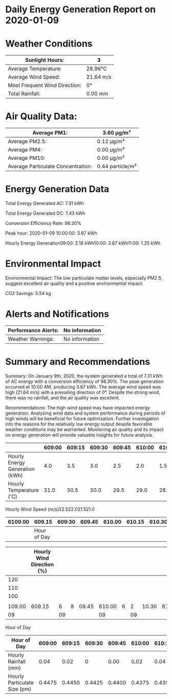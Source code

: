 # Daily Energy Generation Report on 2020-01-09

# Weather Conditions

|Sunlight Hours:|3|
|---|---|
|Average Temperature:|28.96°C|
|Average Wind Speed:|21.64 m/s|
|Most Frequent Wind Direction:|0°|
|Total Rainfall:|0.00 mm|

# Air Quality Data:

|Average PM1:|3.60 μg/m³|
|---|---|
|Average PM2.5:|0.12 μg/m³|
|Average PM4:|0.00 μg/m³|
|Average PM10:|0.00 μg/m³|
|Average Particulate Concentration:|0.44 particle/m³|

# Energy Generation Data

Total Energy Generated AC: 7.31 kWh

Total Energy Generated DC: 7.43 kWh

Conversion Efficiency Rate: 98.30%

Peak hour: 2020-01-09 10:00:00: 3.87 kWh

Hourly Energy Generation09:00: 2.18 kWh10:00: 3.87 kWh11:00: 1.25 kWh

# Environmental Impact

Environmental Impact: The low particulate matter levels, especially PM2.5, suggest excellent air quality and a positive environmental impact.

CO2 Savings: 5.54 kg

# Alerts and Notifications

|Performance Alerts:|No information|
|---|---|
|Weather Warnings:|No information|

# Summary and Recommendations

Summary: On January 9th, 2020, the system generated a total of 7.31 kWh of AC energy with a conversion efficiency of 98.30%. The peak generation occurred at 10:00 AM, producing 3.87 kWh. The average wind speed was high (21.64 m/s) with a prevailing direction of 0°. Despite the strong wind, there was no rainfall, and the air quality was excellent.

Recommendations: The high wind speed may have impacted energy generation. Analyzing wind data and system performance during periods of high winds will be beneficial for future optimization. Further investigation into the reasons for the relatively low energy output despite favorable weather conditions may be warranted. Monitoring air quality and its impact on energy generation will provide valuable insights for future analysis.

| |609:00|609:15|609:30|609:45|610:00|610:15|610:30|610:45|611:00| | | | | | | |
|---|---|---|---|---|---|---|---|---|---|---|---|---|---|---|---|---|
|Hourly Energy Generation (kWh)|4.0|3.5|3.0|2.5|2.0|1.5|0|2|6'10.30|2|6'11.00| | | | | |
|Hourly Temperature ('C)|31.0|30.5|30.0|29.5|29.0|28.5|28.0|6109.00|609.15|609:30|609.45|610.00|610.15|610.30|610.45|611.00|

Hourly Wind Speed (m/s)22.522.021.521.0

|6109.00|609.15|609:30|609.45|610.00|610.15|610.30|610.45|611.00|
|---|---|---|---|---|---|---|---|---|
| |Hour of Day| | | | | | | |

| |Hourly Wind Direction (%)| | | | | | | | | |
|---|---|---|---|---|---|---|---|---|---|---|
|120| | | | | | | | | | |
|110| | | | | | | | | | |
|100| | | | | | | | | | |
| | | | | | | | | | | |
|109.00|609.15|6|8|09.45|610.00|6|2|10.30|610.45|611.00|
|09| |09| | |09| |09| | | |

Hour of Day

|Hour of Day|609:00|609:15|609:30|609:45|610:00|610:15|610:30|610:45|611:00|
|---|---|---|---|---|---|---|---|---|---|
|Hourly Rainfall (mm)|0.04|0.02|0|0.00|0.02|0.04| | | |
|Hourly Particulate Size (pm)|0.4475|0.4450|0.4425|0.4400|0.4375|0.4350|0.4325|0.4300| |